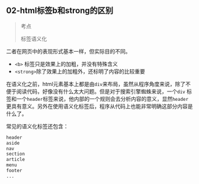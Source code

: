 ## 02-html标签b和strong的区别

> 考点
>
> 标签语义化

二者在网页中的表现形式基本一样，但实际目的不同。

- `<b>` 标签只是效果上的加粗，并没有特殊含义
- `<strong>`除了效果上的加粗外，还标明了内容的比较重要

在语义化之前，html元素基本上都是由`div`来布局，虽然从程序角度来说，除了不便于阅读代码，好像没有什么太大问题。但是对于搜索引擎蜘蛛来说，一个`div` 标签和一个`header`标签来说，他内部的一个规则会去分析内容的意义，显然`header`更具有意义。另外在使用语义化标签后，程序从代码上也能非常明确这部分内容是什么了。

常见的语义化标签还包含：

```html
header
aside
nav
section
article
menu
footer
...
```

